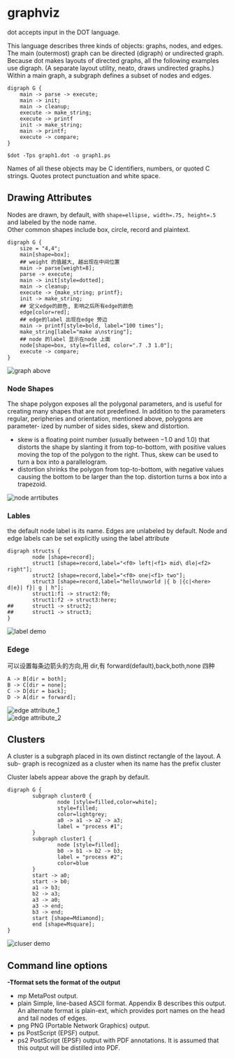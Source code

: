 # graphviz
dot accepts input in the DOT language. 

This language describes three kinds of objects: graphs, nodes, and edges. 
The main (outermost) graph can be directed (digraph) or undirected graph. 
Because dot makes layouts of directed graphs, all the following examples use digraph.
(A separate layout utility, neato, draws undirected graphs.) 
Within a main graph, a subgraph defines a subset of nodes and edges.

	digraph G {
		main -> parse -> execute;
		main -> init;
		main -> cleanup;
		execute -> make_string;
		execute -> printf
		init -> make_string;
		main -> printf;
		execute -> compare;
	}

	$dot -Tps graph1.dot -o graph1.ps

Names of all these objects may be C identifiers, numbers, or quoted C
strings. Quotes protect punctuation and white space.

## Drawing Attributes
Nodes are drawn, by default, with `shape=ellipse, width=.75, height=.5`
and labeled by the node name.   
Other common shapes include box, circle, record and plaintext. 

	digraph G {
		size = "4,4";
		main[shape=box];
		## weight 的值越大, 越出现在中间位置
		main -> parse[weight=8];
		parse -> execute;
		main -> init[style=dotted];
		main -> cleanup;
		execute -> {make_string; printf};
		init -> make_string;
		## 定义edge的颜色, 影响之后所有edge的颜色
		edge[color=red];
		## edge的label 出现在edge 旁边
		main -> printf[style=bold, label="100 times"];
		make_string[label="make a\nstring"];
		## node 的label 显示在node 上面
		node[shape=box, style=filled, color=".7 .3 1.0"];
		execute -> compare;
	}
![graph above](http://i.imgbox.com/3rciGviM.png)

### Node Shapes
The shape polygon exposes all the polygonal parameters, and is useful for
creating many shapes that are not predefined. In addition to the parameters regular,
peripheries and orientation, mentioned above, polygons are parameter-
ized by number of sides sides, skew and distortion. 

- skew is a floating point number (usually between −1.0 and 1.0) that distorts the shape by slanting
it from top-to-bottom, with positive values moving the top of the polygon to the
right. Thus, skew can be used to turn a box into a parallelogram. 
- distortion shrinks the polygon from top-to-bottom, with negative values causing the bottom
to be larger than the top. distortion turns a box into a trapezoid.

![node arrtibutes](http://i.imgbox.com/XnxCHvqn.png)
### Lables
the default node label is its name. Edges are unlabeled by
default. Node and edge labels can be set explicitly using the label attribute

	digraph structs {
			node [shape=record];
			struct1 [shape=record,label="<f0> left|<f1> mid\ dle|<f2> right"];
			struct2 [shape=record,label="<f0> one|<f1> two"];
			struct3 [shape=record,label="hello\nworld |{ b |{c|<here> d|e}| f}| g | h"];
			struct1:f1 -> struct2:f0;
			struct1:f2 -> struct3:here;
	## 		struct1 -> struct2;
	## 		struct1 -> struct3;
	}
![label demo](http://i.imgbox.com/9Tp7qlt6.png)

### Edege
可以设置每条边箭头的方向,用 dir,有 forward(default),back,both,none 四种

	A -> B[dir = both];
	B -> C[dir = none];
	C -> D[dir = back];
	D -> A[dir = forward];

![edge attribute_1](http://i.imgbox.com/hFzMoMdf.png)  
![edge attribute_2](http://i.imgbox.com/TQpuXgTI.png)  

## Clusters
A cluster is a subgraph placed in its own distinct rectangle of the layout. A sub-
graph is recognized as a cluster when its name has the prefix cluster

Cluster labels appear above the graph by default.

	digraph G {
			subgraph cluster0 {
					node [style=filled,color=white];
					style=filled;
					color=lightgrey;
					a0 -> a1 -> a2 -> a3;
					label = "process #1";
			}
			subgraph cluster1 {
					node [style=filled];
					b0 -> b1 -> b2 -> b3;
					label = "process #2";
					color=blue
			}
			start -> a0;
			start -> b0;
			a1 -> b3;
			b2 -> a3;
			a3 -> a0;
			a3 -> end;
			b3 -> end;
			start [shape=Mdiamond];
			end [shape=Msquare];
	}
![cluser demo](http://i.imgbox.com/WqXrAzIf.png)

## Command line options
**-Tformat sets the format of the output**

- mp MetaPost output.
- plain Simple, line-based ASCII format. Appendix B describes this output. An alternate format is plain-ext, which provides port names on the head and tail nodes of edges.
- png PNG (Portable Network Graphics) output.
- ps PostScript (EPSF) output.
- ps2 PostScript (EPSF) output with PDF annotations. It is assumed that this output will be distilled into PDF.

